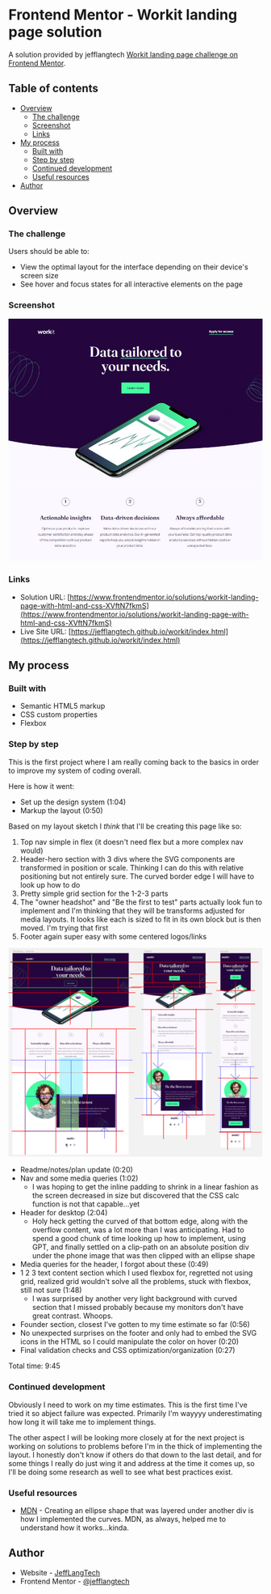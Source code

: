 # Frontend Mentor - Workit landing page solution

A solution provided by jefflangtech [Workit landing page challenge on Frontend Mentor](https://www.frontendmentor.io/challenges/workit-landing-page-2fYnyle5lu). 

## Table of contents

- [Overview](#overview)
  - [The challenge](#the-challenge)
  - [Screenshot](#screenshot)
  - [Links](#links)
- [My process](#my-process)
  - [Built with](#built-with)
  - [Step by step](#step-by-step)
  - [Continued development](#continued-development)
  - [Useful resources](#useful-resources)
- [Author](#author)

## Overview

### The challenge

Users should be able to:

- View the optimal layout for the interface depending on their device's screen size
- See hover and focus states for all interactive elements on the page

### Screenshot

![](./preview.jpg)

### Links

- Solution URL: [https://www.frontendmentor.io/solutions/workit-landing-page-with-html-and-css-XVftN7fkmS](https://www.frontendmentor.io/solutions/workit-landing-page-with-html-and-css-XVftN7fkmS)
- Live Site URL: [https://jefflangtech.github.io/workit/index.html](https://jefflangtech.github.io/workit/index.html)

## My process

### Built with

- Semantic HTML5 markup
- CSS custom properties
- Flexbox

### Step by step

This is the first project where I am really coming back to the basics in order to improve my system of coding overall. 

Here is how it went:
- Set up the design system (1:04)
- Markup the layout (0:50)

Based on my layout sketch I *think* that I'll be creating this page like so:
1. Top nav simple in flex (it doesn't need flex but a more complex nav would)
2. Header-hero section with 3 divs where the SVG components are transformed in position or scale. Thinking I can do this with relative positioning but not entirely sure. The curved border edge I will have to look up how to do
3. Pretty simple grid section for the 1-2-3 parts
4. The "owner headshot" and "Be the first to test" parts actually look fun to implement and I'm thinking that they will be transforms adjusted for media layouts. It looks like each is sized to fit in its own block but is then moved. I'm trying that first
5. Footer again super easy with some centered logos/links

![](./notes-sketch.jpg)

- Readme/notes/plan update (0:20)
- Nav and some media queries (1:02)
  - I was hoping to get the inline padding to shrink in a linear fashion as the screen decreased in size but discovered that the CSS calc function is not that capable...yet
- Header for desktop (2:04)
  - Holy heck getting the curved of that bottom edge, along with the overflow content, was a lot more than I was anticipating. Had to spend a good chunk of time looking up how to implement, using GPT, and finally settled on a clip-path on an absolute position div under the phone image that was then clipped with an ellipse shape
- Media queries for the header, I forgot about these (0:49)
- 1 2 3 text content section which I used flexbox for, regretted not using grid, realized grid wouldn't solve all the problems, stuck with flexbox, still not sure (1:48)
  - I was surprised by another very light background with curved section that I missed probably because my monitors don't have great contrast. Whoops.
- Founder section, closest I've gotten to my time estimate so far (0:56)
- No unexpected surprises on the footer and only had to embed the SVG icons in the HTML so I could manipulate the color on hover (0:20)
- Final validation checks and CSS optimization/organization (0:27)

Total time: 9:45

### Continued development

Obviously I need to work on my time estimates. This is the first time I've tried it so abject failure was expected. Primarily I'm wayyyy underestimating how long it will take me to implement things.

The other aspect I will be looking more closely at for the next project is working on solutions to problems before I'm in the thick of implementing the layout. I honestly don't know if others do that down to the last detail, and for some things I really do just wing it and address at the time it comes up, so I'll be doing some research as well to see what best practices exist.

### Useful resources

- [MDN](https://developer.mozilla.org/en-US/docs/Web/CSS/clip-path) - Creating an ellipse shape that was layered under another div is how I implemented the curves. MDN, as always, helped me to understand how it works...kinda.

## Author

- Website - [JeffLangTech](https://jefflangtech.github.io/)
- Frontend Mentor - [@jefflangtech](https://www.frontendmentor.io/profile/jefflangtech)